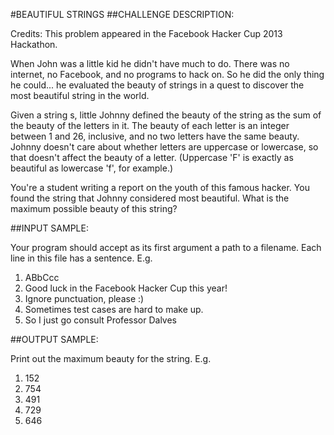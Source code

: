 #BEAUTIFUL STRINGS
##CHALLENGE DESCRIPTION:


Credits: This problem appeared in the Facebook Hacker Cup 2013 Hackathon. 

When John was a little kid he didn't have much to do. There was no internet, no Facebook, and no programs to hack on. So he did the only thing he could... he evaluated the beauty of strings in a quest to discover the most beautiful string in the world. 

Given a string s, little Johnny defined the beauty of the string as the sum of the beauty of the letters in it. The beauty of each letter is an integer between 1 and 26, inclusive, and no two letters have the same beauty. Johnny doesn't care about whether letters are uppercase or lowercase, so that doesn't affect the beauty of a letter. (Uppercase 'F' is exactly as beautiful as lowercase 'f', for example.) 

You're a student writing a report on the youth of this famous hacker. You found the string that Johnny considered most beautiful. What is the maximum possible beauty of this string?


##INPUT SAMPLE:

Your program should accept as its first argument a path to a filename. Each line in this file has a sentence. E.g.

1. ABbCcc
2. Good luck in the Facebook Hacker Cup this year!
3. Ignore punctuation, please :)
4. Sometimes test cases are hard to make up.
5. So I just go consult Professor Dalves

##OUTPUT SAMPLE:

Print out the maximum beauty for the string. E.g.


1. 152
2. 754
3. 491
4. 729
5. 646

